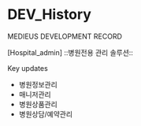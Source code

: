 # DEV_History
MEDIEUS DEVELOPMENT RECORD

[Hospital_admin]
::병원전용 관리 솔루션::

Key updates
- 병원정보관리
- 매니저관리
- 병원상품관리
- 병원상담/예약관리
